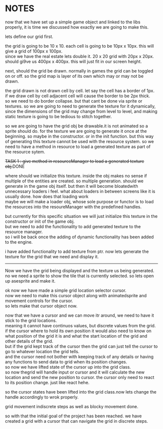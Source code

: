 # NOTES

now that we have set up a simple game object and linked to the libs properly, it is time we discussed how exactly we are going to make this.

lets define our grid first.

the grid is going to be 10 x 10. each cell is going to be 10px x 10px. this will give a grid of 100px x 100px.  
since we have the real estate lets double it. 20 x 20 grid with 20px x 20px. should gi9ve us 400px x 400px. this will just fit in our screen height.

next, should the grid be drawn. normally in games the grid can be toggled on or off. so the grid map is layer of its own which may or may not be drawn.

the grid drawn is not drawn cell by cell. let say the cell has a border of 1px. if we draw cell by cell adjacent cell will cause the border to be 2px thick.  
so we need to do border collapse. but that cant be done via sprite or textures. so we are going to need to generate the texture for it dynamically, since the dimensions of the grid may change from level to level, and making static texture is going to be tedious to stitch together.

so we are going to have the grid obj be drawable.it is not animated so a sprite should do. for the texture we are going to generate it once at the beginning. so maybe in the constructor. or in the init function. but this way of generating this texture cannot be used with the resource system. so we need to have a method in resource to load a generated texture as part of the resource sytem.

~~TASK 1 : give method in resourceManager to load a generated texture obj.~~DONE

where should we initialize this texture. inside the obj makes no sense if multiple of the entities are created. so multiple generation. should we generate in the game obj itself. but then it will become bloatedwith unnecessary loaders i feel. what about loaders in between screens like it is usually done. how does that loading work  
maybe we will make a loader obj, whose sole purpose or functor is to load the resources into the resoureManager with the predefined handles.

but currently for this specific situation we will just initialize this texture in the constructor or init of the game obj.  
but we need to add the functionality to add generated texture to the resource manager.  
so i will be back once the adding of dynamic functionality has been added to the engine.  

i have added functionality to add texture from ptr.
now lets generate the texture for the grid that we need and display it.

----------------------------------------------

Now we have the grid being displayed and the texture us being generated.
no we need a sprite to show the tile that is currently selected.
so lets open up asesprite and make it.

ok now we have made a simple grid location selector cursor.  
now we need to make this cursor object along with animatedsprite and movement controls for the cursor.  
so lets make that cursor object now.  


now that we have a cursor and we can move itr around, we need to have it stick to the grid locations.  
meaning it cannot have continuos values, but discrete values from the grid.  
if the cursor where to hold its own position it would also need to know on what position of the grid it is and what the start location of the grid and other details of the grid.  
but if the grid kept track of the cursor then the grid can just tell the cursor to go to whatever location the grid tells.   
and the cursor need not bother with keeping track of any details or having any functions to send data to grid when its position changes.  
so now we have lifted state of the cursor up into the grid class.  
so now thegrid will handle input or cursor and it will calculate the new location and send the new position to cursor. the cursor only need to react to its position change. just like react hehe.  

so the cursor states have been lifted into the grid class.now lets change the handle accordingly to wrok properly.

grid movement indiscrete steps as well as blocky movement done.


so with that the initial goal of the project has been reached.
we have created a grid with a cursor that can navigate the grid in discrete steps.
